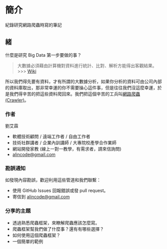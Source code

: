 # 簡介

紀錄研究網路爬蟲時寫的筆記

## 緒

什麼是研究 Big Data 第一步要做的事？

> 大數據必須藉由計算機對資料進行統計、比對、解析方能得出客觀結果。 >>> [Wiki](https://zh.wikipedia.org/wiki/%E5%A4%A7%E6%95%B8%E6%93%9A)

所以我們得先要有資料，才有所謂的大數據分析，如果你分析的資料可由公司內部的資料庫取出，那非常幸運的你不需要操心這件事，但是往往我們沒這麼幸運，於是我們得辛苦的把這些資料爬回來。我們把這個辛苦的工兵叫[網路爬蟲(Crawler)](https://zh.wikipedia.org/wiki/%E7%B6%B2%E8%B7%AF%E8%9C%98%E8%9B%9B)。

### 作者

劉艾霖

* 軟體技術顧問 / 遠端工作者 / 自由工作者
* 技術社群講者 / 企業內訓講師 / 大專院校產學合作業師
* 網站開發家教 (線上一對一教學，有需求者，請來信詢問)
* alincode@gmail.com

### 勘誤通知

如發現內容勘誤，歡迎利用這些管道和我們聯繫：

* 使用 GitHub Issues 回報錯誤或發 pull request。
* 寄信到 alincode@gmail.com

### 分享的主題

* 透過熟悉爬蟲框架，來瞭解爬蟲應該怎麼寫。
* 爬蟲框架幫我們做了什麼事？還有有哪些選擇？
* 如何使用這個爬蟲框架？
* 一個簡單的範例
